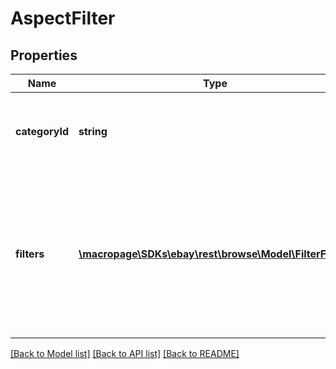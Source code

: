 # AspectFilter

## Properties
Name | Type | Description | Notes
------------ | ------------- | ------------- | -------------
**categoryId** | **string** | The ID of the category. This limits the aspects filtering to this category. | [optional] 
**filters** | [**\macropage\SDKs\ebay\rest\browse\Model\FilterField[]**](FilterField.md) | This query parameter supports multiple field filters that can be used to limit/customize the result set. For details and examples for all the filters, see Buy API Field Filters. | [optional] 

[[Back to Model list]](../README.md#documentation-for-models) [[Back to API list]](../README.md#documentation-for-api-endpoints) [[Back to README]](../README.md)


